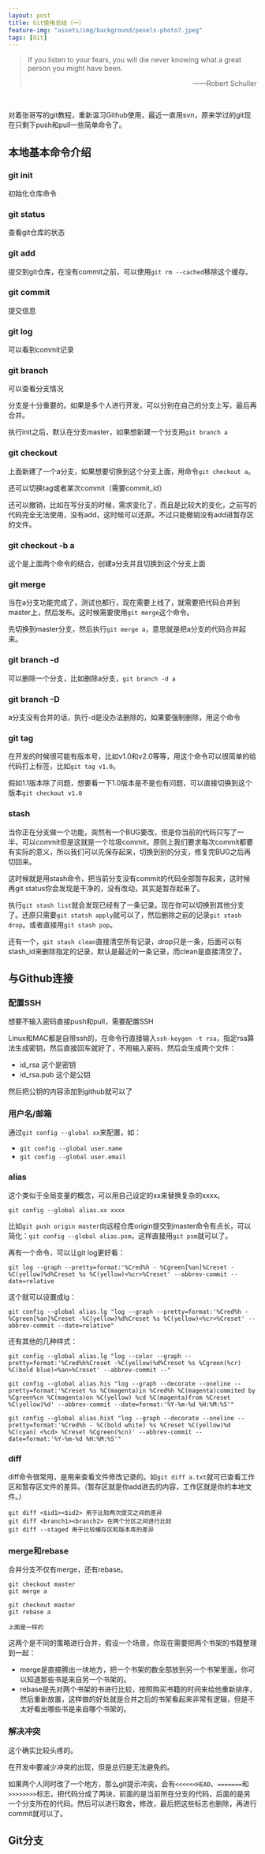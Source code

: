 ```yaml
---
layout: post
title: Git使用总结（一）
feature-img: "assets/img/background/pexels-photo7.jpeg"
tags: [Git]
---
```


>  If you listen to your fears, you will die never knowing what a great person you might have been.<br>
>                          
> <p align="right">——Robert Schuller</p>

<br>

对着张哥写的git教程，重新温习Github使用，最近一直用svn，原来学过的git现在只剩下push和pull一些简单命令了。

## 本地基本命令介绍

### git init

初始化仓库命令

### git status

查看git仓库的状态

### git add

提交到git仓库，在没有commit之前，可以使用`git rm --cached`移除这个缓存。

### git commit 

提交信息

### git log

可以看到commit记录

### git branch

可以查看分支情况

分支是十分重要的。如果是多个人进行开发，可以分别在自己的分支上写，最后再合并。

执行init之后，默认在分支master，如果想新建一个分支用`git branch a`

### git checkout

上面新建了一个a分支，如果想要切换到这个分支上面，用命令`git checkout a`。

还可以切换tag或者某次commit（需要commit_id）

还可以撤销，比如在写分支的时候，需求变化了，而且是比较大的变化，之前写的代码完全无法使用，没有add，这时候可以还原。不过只能撤销没有add进暂存区的文件。

### git checkout -b a

这个是上面两个命令的结合，创建a分支并且切换到这个分支上面

### git merge

当在a分支功能完成了，测试也都行，现在需要上线了，就需要把代码合并到master上，然后发布。这时候需要使用`git merge`这个命令。

先切换到master分支，然后执行`git merge a`，意思就是把a分支的代码合并起来。

### git branch -d

可以删除一个分支，比如删除a分支，`git branch -d a`

### git branch -D

a分支没有合并的话，执行-d是没办法删除的，如果要强制删除，用这个命令

### git tag

在开发的时候很可能有版本号，比如v1.0和v2.0等等，用这个命令可以很简单的给代码打上标签，比如`git tag v1.0`。

假如1.1版本除了问题，想要看一下1.0版本是不是也有问题，可以直接切换到这个版本`git checkout v1.0`

### stash

当你正在分支做一个功能，突然有一个BUG要改，但是你当前的代码只写了一半，可以commit但是这就是一个垃圾commit，原则上我们要求每次commit都要有实际的意义，所以我们可以先保存起来，切换到别的分支，修复完BUG之后再切回来。

这时候就是用stash命令，把当前分支没有commit的代码全部暂存起来，这时候再git status你会发现是干净的，没有改动，其实是暂存起来了。

执行`git stash list`就会发现已经有了一条记录。现在你可以切换到其他分支了。还原只需要`git statsh apply`就可以了，然后删除之前的记录`git stash drop`。或者直接用`git stash pop`。

还有一个，`git stash clean`直接清空所有记录，drop只是一条，后面可以有stash_id来删除指定的记录，默认是最近的一条记录，而clean是直接清空了。

## 与Github连接

### 配置SSH

想要不输入密码直接push和pull，需要配置SSH

Linux和MAC都是自带ssh的，在命令行直接输入`ssh-keygen -t rsa`，指定rsa算法生成密钥，然后直接回车就好了，不用输入密码，然后会生成两个文件：
* id_rsa 这个是密钥
* id_rsa.pub 这个是公钥

然后把公钥的内容添加到github就可以了

### 用户名/邮箱

通过`git config --global xx`来配置，如：
* `git config --global user.name`
* `git config --global user.email`

### alias

这个类似于全局变量的概念，可以用自己设定的xx来替换复杂的xxxx。

`git config --global alias.xx xxxx`

比如`git push origin master`向远程仓库origin提交到master命令有点长，可以简化：`git config --global alias.psm`，这样直接用`git psm`就可以了。

再有一个命令，可以让git log更好看：

`git log --graph --pretty=format:'%Cred%h - %Cgreen[%an]%Creset -%C(yellow)%d%Creset %s %C(yellow)<%cr>%Creset' --abbrev-commit --date=relative`

这个就可以设置成lg：

`git config --global alias.lg "log --graph --pretty=format:'%Cred%h - %Cgreen[%an]%Creset -%C(yellow)%d%Creset %s %C(yellow)<%cr>%Creset' --abbrev-commit --date=relative"`

还有其他的几种样式：

`git config --global alias.lg "log --color --graph --pretty=format:'%Cred%h%Creset -%C(yellow)%d%Creset %s %Cgreen(%cr) %C(bold blue)<%an>%Creset' --abbrev-commit --"`

`git config --global alias.his "log --graph --decorate --oneline --pretty=format:'%Creset %s %C(magenta)in %Cred%h %C(magenta)commited by %Cgreen%cn %C(magenta)on %C(yellow) %cd %C(magenta)from %Creset %C(yellow)%d' --abbrev-commit --date=format:'%Y-%m-%d %H:%M:%S'"`

`git config --global alias.hist "log --graph --decorate --oneline --pretty=format:'%Cred%h - %C(bold white) %s %Creset %C(yellow)%d  %C(cyan) <%cd> %Creset %Cgreen(%cn)' --abbrev-commit --date=format:'%Y-%m-%d %H:%M:%S'"`

### diff

diff命令很常用，是用来查看文件修改记录的。如`git diff a.txt`就可已查看工作区和暂存区文件的差异。（暂存区就是你add进去的内容，工作区就是你的本地文件。）

```
git diff <$id1><$id2> 用于比较两次提交之间的差异
git diff <branch1><branch2> 在两个分区之间进行比较
git diff --staged 用于比较缓存区和版本库的差异
```

### merge和rebase

合并分支不仅有merge，还有rebase。

```
git checkout master
git merge a

git checkout master
git rebase a

上面是一样的

```

这两个是不同的策略进行合并，假设一个场景，你现在需要把两个书架的书籍整理到一起：
* merge是直接腾出一块地方，把一个书架的数全部放到另一个书架里面，你可以知道那些书是来自另一个书架的。
* rebase是先对两个书架的书进行比较，按照购买书籍的时间来给他重新排序，然后重新放置，这样做的好处就是合并之后的书架看起来非常有逻辑，但是不太好看出哪些书是来自哪个书架的。

### 解决冲突

这个确实比较头疼的。

在开发中要减少冲突的出现，但是总归是无法避免的。

如果两个人同时改了一个地方，那么git提示冲突，会有`<<<<<<HEAD`、`=======`和`>>>>>>>>`标志，把代码分成了两块，前面的是当前所在分支的代码，后面的是另一个分支所在的代码。然后可以进行取舍，修改，最后把这些标志也删除，再进行commit就可以了。

## Git分支











